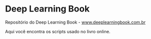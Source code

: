# Deep Learning Book
Repositório do Deep Learning Book - www.deeplearningbook.com.br

Aqui você encontra os scripts usado no livro online.
